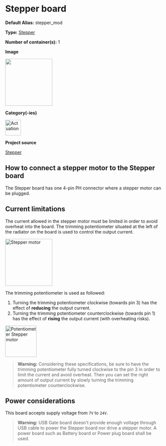 # Stepper board
<div class="cust_sheet" markdown="1">
<p class="cust_sheet-title" markdown="1"><strong>Default Alias:</strong> stepper_mod</p>
<p class="cust_sheet-title" markdown="1"><strong>Type:</strong> <a href="/pages/high/containers_list/stepper.md">Stepper</a></p>
<p class="cust_sheet-title" markdown="1"><strong>Number of container(s):</strong> 1</p>
<p class="cust_sheet-title" markdown="1"><strong>Image</strong></p>
<p class="cust_indent" markdown="1"><img height="150" src="{{img_path}}/stepper-container.png"></p>
<p class="cust_sheet-title" markdown="1"><strong>Category(-ies)</strong></p>
<p class="cust_indent" markdown="1">
<img height="50" src="{{img_path}}/sticker-actuation.png" title="Actuation">
</p>
<p class="cust_sheet-title" markdown="1"><strong>Project source </strong></p>
<a class="github-button" data-size="large" aria-label="Star Luos-io/Luos on GitHub" href="https://github.com/Luos-io/Examples/tree/master/Projects/Stepper" target="_blank">Stepper</a>
</div>

## How to connect a stepper motor to the Stepper board
The Stepper board has one 4-pin PH connector where a stepper motor can be plugged.

## Current limitations
The current allowed in the stepper motor must be limited in order to avoid overheat into the board. The trimming potentiometer situated at the left of the radiator on the board is used to control the output current.

<img height="150" src="{{img_path}}/steppermotor-potar.jpg" title="Stepper motor" />


The trimming potentiometer is used as followed:

1. Turning the trimming potentiometer clockwise (towards pin 3) has the effect of **reducing** the output current.
2. Turning the trimming potentiometer counterclockwise (towards pin 1) has the effect of **rising** the output current (with overheating risks).

<img height="100" src="{{img_path}}/potentiometer-stepper-motor.png" title="Potentiometer Stepper motor" />

> **Warning:** Considering these specifications, be sure to have the trimming potentiometer fully turned clockwise to the pin 3 in order to limit the current and avoid overheat. Then you can set the right amount of output current by slowly turning the trimming potentiometer counterclockwise.



## Power considerations
This board accepts supply voltage from `7V` to `24V`.

> **Warning:** USB Gate board doesn't provide enough voltage through USB cable to power the Stepper board nor drive a stepper motor. A power board such as Battery board or Power plug board shall be used.


